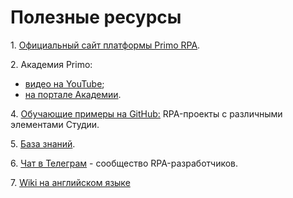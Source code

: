 # Полезные ресурсы

1\. [Официальный сайт платформы Primo RPA](http://primo-rpa.ru).

2\. Академия Primo:
   * [видео на YouTube](https://www.youtube.com/channel/UCHc4loXmLSH1-l6PBGnz5ng);
   * [на портале Академии](https://rondem-s-academy.thinkific.com).

4\. [Обучающие примеры на GitHub:](https://github.com/PrimoRPA/Learning) RPA-проекты с различными элементами Студии.

5\. [База знаний](https://qa.primo-rpa.ru/).

6\. [Чат в Телеграм](https://t.me/primorpa) - сообщество RPA-разработчиков.

7\. [Wiki на английском языке](https://rondem.gitbook.io/primo-rpa-eng)

